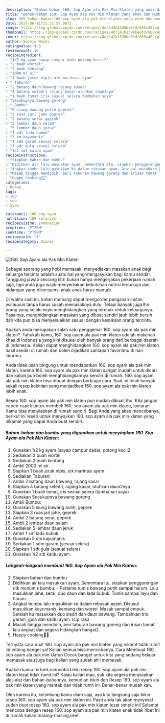 ```yaml
---
description: "Bahan-bahan 160. Sop Ayam ala Pak Min Klaten yang enak dan Mudah Dibuat"
title: "Bahan-bahan 160. Sop Ayam ala Pak Min Klaten yang enak dan Mudah Dibuat"
slug: 205-bahan-bahan-160-sop-ayam-ala-pak-min-klaten-yang-enak-dan-mudah-dibuat
date: 2021-06-11T21:32:57.087Z
image: https://img-global.cpcdn.com/recipes/4dc142b1596be6fd/680x482cq70/160-sop-ayam-ala-pak-min-klaten-foto-resep-utama.jpg
thumbnail: https://img-global.cpcdn.com/recipes/4dc142b1596be6fd/680x482cq70/160-sop-ayam-ala-pak-min-klaten-foto-resep-utama.jpg
cover: https://img-global.cpcdn.com/recipes/4dc142b1596be6fd/680x482cq70/160-sop-ayam-ala-pak-min-klaten-foto-resep-utama.jpg
author: Sophie Woods
ratingvalue: 4.6
reviewcount: 10
recipeingredient:
- "1/2 kg ayam sayap campur dada potong kecil2"
- "2 buah wortel"
- "2 buah kentang"
- "2000 ml air"
- "1 buah jeruk nipis utk marinasi ayam"
- " Taburan"
- "2 batang daun bawang rajang kasar"
- "4 batang seledri rajang kasar utuhkan daun2nya"
- "1 buah tomat iris sesuai selera tambahan saya"
- "Secukupnya bawang goreng"
- " Bumbu"
- "5 siung bawang putih geprek"
- "3 ruas jari jahe geprek"
- "2 batang serai geprek"
- "2 lembar daun salam"
- "5 lembar daun jeruk"
- "1 sdt lada bubuk"
- "5 cm kayumanis"
- "1 sdm garam sesuai selera"
- "1 sdt gula sesuai selera"
- "1/2 sdt kaldu ayam"
recipeinstructions:
- "Siapkan bahan dan bumbu"
- "Didihkan air lalu masukkan ayam. Sementara itu, siapkan penggorengan utk menumis bumbu.  Pertama tumis bawang putih sampai harum. Lalu masukkan jahe, serai, duo daun dan lada bubuk. Tumis sampai layu dan harum."
- "Angkat bumbu lalu masukkan ke dalam rebusan ayam. Disusul masukkan kayumanis, kentang dan wortel. Masak sampai empuk. Setelah itu masukkan duo sledri dan daun bawang. Tambahkan trio garam, gula dan kaldu ayam. Icip rasa"
- "Masak hingga mendidih, beri taburan bawang goreng dan irisan tomat lalu angkat dan segera hidangkan hangat2."
- "Happy cooking🥰🥰"
categories:
- Resep
tags:
- 160
- sop
- ayam

katakunci: 160 sop ayam 
nutrition: 189 calories
recipecuisine: Indonesian
preptime: "PT26M"
cooktime: "PT58M"
recipeyield: "1"
recipecategory: Dinner

---
```



![160. Sop Ayam ala Pak Min Klaten](https://img-global.cpcdn.com/recipes/4dc142b1596be6fd/680x482cq70/160-sop-ayam-ala-pak-min-klaten-foto-resep-utama.jpg)

Sebagai seorang yang hobi memasak, menyediakan masakan enak bagi keluarga tercinta adalah suatu hal yang mengasyikan bagi kamu sendiri. Tanggung jawab seorang istri bukan hanya mengerjakan pekerjaan rumah saja, tapi anda juga wajib menyediakan kebutuhan nutrisi tercukupi dan hidangan yang dikonsumsi anak-anak harus mantab.

Di waktu  saat ini, kalian memang dapat mengorder panganan instan walaupun tanpa harus susah memasaknya dulu. Tetapi banyak juga lho orang yang selalu ingin menghidangkan yang terenak untuk keluarganya. Pasalnya, menghidangkan masakan yang dibuat sendiri jauh lebih bersih dan kita pun bisa menyesuaikan sesuai dengan kesukaan orang tercinta. 



Apakah anda merupakan salah satu penggemar 160. sop ayam ala pak min klaten?. Tahukah kamu, 160. sop ayam ala pak min klaten adalah makanan khas di Indonesia yang kini disukai oleh banyak orang dari berbagai daerah di Indonesia. Kalian dapat menghidangkan 160. sop ayam ala pak min klaten hasil sendiri di rumah dan boleh dijadikan santapan favoritmu di hari liburmu.

Anda tidak usah bingung untuk mendapatkan 160. sop ayam ala pak min klaten, karena 160. sop ayam ala pak min klaten sangat mudah untuk dicari dan kalian pun boleh menghidangkannya sendiri di rumah. 160. sop ayam ala pak min klaten bisa dibuat dengan berbagai cara. Saat ini telah banyak sekali resep kekinian yang menjadikan 160. sop ayam ala pak min klaten lebih enak.

Resep 160. sop ayam ala pak min klaten pun mudah dibuat, lho. Kita jangan capek-capek untuk membeli 160. sop ayam ala pak min klaten, lantaran Kamu bisa menyiapkan di rumah sendiri. Bagi Anda yang akan mencobanya, berikut ini resep untuk menyajikan 160. sop ayam ala pak min klaten yang nikamat yang dapat Anda buat sendiri.

<!--inarticleads1-->

##### Bahan-bahan dan bumbu yang digunakan untuk menyiapkan 160. Sop Ayam ala Pak Min Klaten:

1. Gunakan 1/2 kg ayam (sayap campur dada), potong kecil2
1. Sediakan 2 buah wortel
1. Sediakan 2 buah kentang
1. Ambil 2000 ml air
1. Siapkan 1 buah jeruk nipis, utk marinasi ayam
1. Sediakan  Taburan:
1. Ambil 2 batang daun bawang, rajang kasar
1. Siapkan 4 batang seledri, rajang kasar, utuhkan daun2nya
1. Gunakan 1 buah tomat, iris sesuai selera (tambahan saya)
1. Gunakan Secukupnya bawang goreng
1. Ambil  Bumbu:
1. Gunakan 5 siung bawang putih, geprek
1. Siapkan 3 ruas jari jahe, geprek
1. Ambil 2 batang serai, geprek
1. Ambil 2 lembar daun salam
1. Sediakan 5 lembar daun jeruk
1. Ambil 1 sdt lada bubuk
1. Gunakan 5 cm kayumanis
1. Sediakan 1 sdm garam (sesuai selera)
1. Siapkan 1 sdt gula (sesuai selera)
1. Gunakan 1/2 sdt kaldu ayam




<!--inarticleads2-->

##### Langkah-langkah membuat 160. Sop Ayam ala Pak Min Klaten:

1. Siapkan bahan dan bumbu
1. Didihkan air lalu masukkan ayam. Sementara itu, siapkan penggorengan utk menumis bumbu.  - Pertama tumis bawang putih sampai harum. Lalu masukkan jahe, serai, duo daun dan lada bubuk. Tumis sampai layu dan harum.
1. Angkat bumbu lalu masukkan ke dalam rebusan ayam. Disusul masukkan kayumanis, kentang dan wortel. Masak sampai empuk. Setelah itu masukkan duo sledri dan daun bawang. Tambahkan trio garam, gula dan kaldu ayam. Icip rasa
1. Masak hingga mendidih, beri taburan bawang goreng dan irisan tomat lalu angkat dan segera hidangkan hangat2.
1. Happy cooking🥰🥰




Ternyata cara buat 160. sop ayam ala pak min klaten yang nikamt tidak rumit ini enteng banget ya! Kalian semua bisa mencobanya. Cara Membuat 160. sop ayam ala pak min klaten Cocok banget untuk kita yang sedang belajar memasak atau juga bagi kalian yang sudah ahli memasak.

Apakah kamu tertarik mencoba bikin resep 160. sop ayam ala pak min klaten lezat tidak rumit ini? Kalau kalian mau, yuk kita segera menyiapkan alat-alat dan bahan-bahannya, kemudian bikin deh Resep 160. sop ayam ala pak min klaten yang mantab dan tidak rumit ini. Benar-benar mudah kan. 

Oleh karena itu, ketimbang kamu diam saja, ayo kita langsung saja bikin resep 160. sop ayam ala pak min klaten ini. Pasti anda tak akan menyesal sudah buat resep 160. sop ayam ala pak min klaten lezat simple ini! Selamat mencoba dengan resep 160. sop ayam ala pak min klaten enak tidak ribet ini di rumah kalian masing-masing,oke!.

